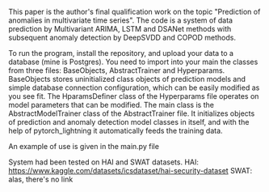 This paper is the author's final qualification work on the topic "Prediction of anomalies in multivariate time series". The code is a system of data prediction by Multivariant ARIMA, LSTM and DSANet methods with subsequent anomaly detection by DeepSVDD and COPOD methods. 

To run the program, install the repository, and upload your data to a database (mine is Postgres). You need to import into your main the classes from three files: BaseObjects, AbstractTrainer and Hyperparams. 
BaseObjects stores uninitialized class objects of prediction models and simple database connection configuration, which can be easily modified as you see fit. 
The HparamsDefiner class of the Hyperparams file operates on model parameters that can be modified.
The main class is the AbstractModelTrainer class of the AbstractTrainer file. It initializes objects of prediction and anomaly detection model classes in itself, and with the help of pytorch_lightning it automatically feeds the training data. 

An example of use is given in the main.py file

System had been tested on HAI and SWAT datasets. 
HAI: https://www.kaggle.com/datasets/icsdataset/hai-security-dataset
SWAT: alas, there's no link
